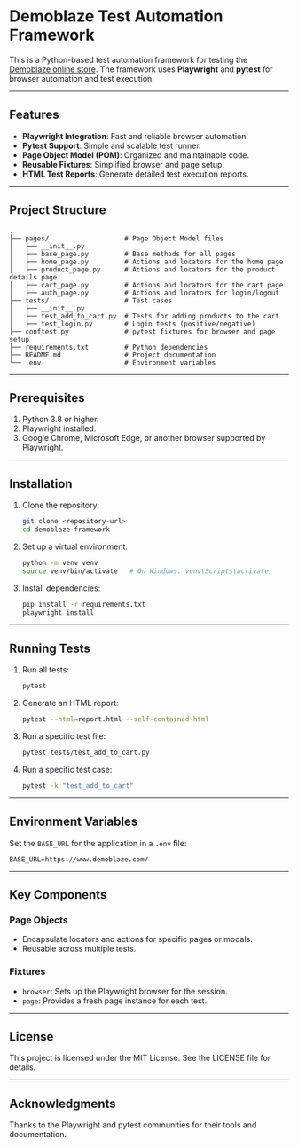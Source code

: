 # Demoblaze Test Automation Framework

This is a Python-based test automation framework for testing the [Demoblaze online store](https://www.demoblaze.com/). The framework uses **Playwright** and **pytest** for browser automation and test execution.

---

## Features

- **Playwright Integration**: Fast and reliable browser automation.
- **Pytest Support**: Simple and scalable test runner.
- **Page Object Model (POM)**: Organized and maintainable code.
- **Reusable Fixtures**: Simplified browser and page setup.
- **HTML Test Reports**: Generate detailed test execution reports.

---

## Project Structure

```
.
├── pages/                   # Page Object Model files
│   ├── __init__.py
│   ├── base_page.py         # Base methods for all pages
│   ├── home_page.py         # Actions and locators for the home page
│   ├── product_page.py      # Actions and locators for the product details page
│   ├── cart_page.py         # Actions and locators for the cart page
│   ├── auth_page.py         # Actions and locators for login/logout
├── tests/                   # Test cases
│   ├── __init__.py
│   ├── test_add_to_cart.py  # Tests for adding products to the cart
│   ├── test_login.py        # Login tests (positive/negative)
├── conftest.py              # pytest fixtures for browser and page setup
├── requirements.txt         # Python dependencies
├── README.md                # Project documentation
└── .env                     # Environment variables
```

---

## Prerequisites

1. Python 3.8 or higher.
2. Playwright installed.
3. Google Chrome, Microsoft Edge, or another browser supported by Playwright.

---

## Installation

1. Clone the repository:
   ```bash
   git clone <repository-url>
   cd demoblaze-framework
   ```

2. Set up a virtual environment:
   ```bash
   python -m venv venv
   source venv/bin/activate   # On Windows: venv\Scripts\activate
   ```

3. Install dependencies:
   ```bash
   pip install -r requirements.txt
   playwright install
   ```

---

## Running Tests

1. Run all tests:
   ```bash
   pytest
   ```

2. Generate an HTML report:
   ```bash
   pytest --html=report.html --self-contained-html
   ```

3. Run a specific test file:
   ```bash
   pytest tests/test_add_to_cart.py
   ```

4. Run a specific test case:
   ```bash
   pytest -k "test_add_to_cart"
   ```

---

## Environment Variables

Set the `BASE_URL` for the application in a `.env` file:

```
BASE_URL=https://www.demoblaze.com/
```

---

## Key Components

### **Page Objects**
- Encapsulate locators and actions for specific pages or modals.
- Reusable across multiple tests.

### **Fixtures**
- `browser`: Sets up the Playwright browser for the session.
- `page`: Provides a fresh page instance for each test.


---

## License
This project is licensed under the MIT License. See the LICENSE file for details.

---

## Acknowledgments
Thanks to the Playwright and pytest communities for their tools and documentation.
